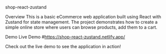 shop-react-zustand

Overview
This is a basic eCommerce web application built using React with Zustand for state management. The project demonstrates how to create a simple online store where users can browse products, add them to a cart.

Demo
Live Demo 
#https://shop-react-zustand.netlify.app/

Check out the live demo to see the application in action!
